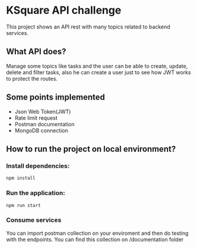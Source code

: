 # KSquare API challenge

This project shows an API rest with many topics related to backend services.

## What API does?
Manage some topics like tasks and the user can be able to create, update, delete and filter tasks, also he can create a user just to see how JWT works to protect the routes.

## Some points implemented
- Json Web Token(JWT)
- Rate limit request
- Postman documentation
- MongoDB connection

## How to run the project on local environment?

### Install dependencies:

  `npm install`

### Run the application:

  `npm run start`

### Consume services

You can import postman collection on your enviroment and then do testing with the endpoints. You can find this collection on /documentation folder